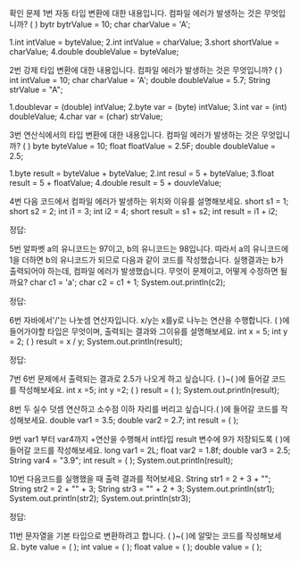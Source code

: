 확인 문제
1번 자동 타입 변환에 대한 내용입니다. 컴파일 에러가 발생하는 것은 무엇입니까?  (   )
bytr bytrValue = 10;
char charValue = 'A';

1.int intValue = byteValue;
2.int intValue = charValue;
3.short shortValue = charValue;
4.double doubleValue = byteValue;

2번 강제 타입 변환에 대한 내용입니다. 컴파일 에러가 발생하는 것은 무엇입니까? (   )
int intValue = 10;
char charValue = 'A';
double doubleValue = 5.7;
String strValue = "A";

1.doublevar = (double) intValue;
2.byte var = (byte) intValue;
3.int var = (int) doubleValue;
4.char var = (char) strValue;

3번 연산식에서의 타입 변환에 대한 내용입니다. 컴파일 에러가 발생하는 것은 무엇입니까? (   )
byte byteValue = 10;
float floatValue = 2.5F;
double doubleValue = 2.5;

1.byte result = byteValue + byteValue;
2.int resul = 5 + byteValue;
3.float result = 5 + floatValue;
4.double result = 5 + douvleValue;

4번 다음 코드에서 컴파일 에러가 발생하는 위치와 이유를 설명해보세요.
short s1 = 1;
short s2 = 2;
int i1 = 3;
int i2 = 4;
short result = s1 + s2;
int result = i1 + i2;

정답:

5번 알파벳 a의 유니코드는 97이고, b의 유니코드는 98입니다. 따라서 a의 유니코드에 1을 더하면 b의 유니코드가 되므로 다음과 같이 코드를 작성했습니다. 실행결과는 b가 출력되어야 하는데, 컴파일 에러가 발생했습니다. 무엇이 문제이고, 어떻게 수정하면 될까요?
char c1 = 'a';
char c2 = c1 + 1;
System.out.println(c2);

정답:

6번 자바에서'/'는 나눗셈 연산자입니다. x/y는 x를y로 나누는 연산을 수행합니다. (    )에 들어가야할 타입은 무엇이며, 출력되는 결과와 그이유를 설명해보세요.
int x = 5;
int y = 2;
(        ) result = x / y;
System.out.println(result);

정답:

7번 6번 문제에서 출력되는 결과로 2.5가 나오게 하고 싶습니다. (   )~(   )에 들어갈 코드를 작성해보세요.
int x =5;
int y =2;
(        ) result = (                        );
System.out.println(result);

8번 두 실수 덧셈 연산하고 소수점 이하 자리를 버리고 싶습니다.(   )에 들어갈 코드를 작성해보세요.
double var1 = 3.5;
double var2 = 2.7;
int result = (                                   );

9번 var1 부터 var4까지 +연산을 수행해서 int타입 result 변수에 9가 저장되도록 (    )에 들어갈 코드를 작성해보세요.
long var1 = 2L;
float var2 = 1.8f;
double var3 = 2.5;
String var4 = "3.9";
int result = (                                    );
System.out.println(result);

10번 다음코드를 실행했을 때 출력 결과를 적어보세요.
String str1 = 2 + 3 + "";
String str2 = 2 + "" + 3;
String str3 = "" + 2 + 3;
System.out.println(str1);
System.out.println(str2);
System.out.println(str3);

정답:

11번 문자열을 기본 타입으로 변환하려고 합니다. (     )~(   )에 알맞는 코드를 작성해보세요.
byte value = (                   );
int value = (                 );
float value = (               );
double value = (              );